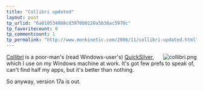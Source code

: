 ```yaml
---
title: "Collibri updated"
layout: post
tp_urlid: "6a010534988cd3970b0120a5b36ac5970c"
tp_favoritecount: 0
tp_commentcount: 1
tp_permalink: "http://www.monkinetic.com/2006/11/collibri-updated.html"
---
```

<img align="right" alt="collibri.png" class="at-xid-6a010534988cd3970b0120a5b36ace970c" id="image2415" src="http://steveivy.typepad.com/.a/6a010534988cd3970b0120a5b36ace970c-pi" />

[Collibri](http://colibri.leetspeak.org/) is a poor-man&#39;s (read Windows-user&#39;s) [QuickSilver](http://quicksilver.blacktree.com/), which I use on my Windows machine at work. It&#39;s got few prefs to speak of, can&#39;t find half my apps, but it&#39;s better than nothing.

So anyway, version 17a is out.
